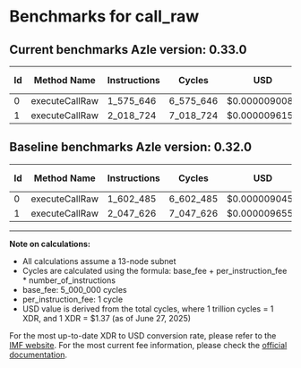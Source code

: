 # Benchmarks for call_raw

## Current benchmarks Azle version: 0.33.0
| Id | Method Name | Instructions | Cycles | USD | USD/Million Calls | Change |
|-----------|-------------|------------|--------|-----|--------------|-------|
| 0 | executeCallRaw | 1_575_646 | 6_575_646 | $0.0000090086 | $9.00 | <font color="green">-26_839</font> |
| 1 | executeCallRaw | 2_018_724 | 7_018_724 | $0.0000096157 | $9.61 | <font color="green">-28_902</font> |

## Baseline benchmarks Azle version: 0.32.0
| Id | Method Name | Instructions | Cycles | USD | USD/Million Calls |
|-----------|-------------|------------|--------|-----|--------------|
| 0 | executeCallRaw | 1_602_485 | 6_602_485 | $0.0000090454 | $9.04 |
| 1 | executeCallRaw | 2_047_626 | 7_047_626 | $0.0000096552 | $9.65 |



---

**Note on calculations:**
- All calculations assume a 13-node subnet
- Cycles are calculated using the formula: base_fee + per_instruction_fee \* number_of_instructions
- base_fee: 5_000_000 cycles
- per_instruction_fee: 1 cycle
- USD value is derived from the total cycles, where 1 trillion cycles = 1 XDR, and 1 XDR = $1.37 (as of June 27, 2025)

For the most up-to-date XDR to USD conversion rate, please refer to the [IMF website](https://www.imf.org/external/np/fin/data/rms_sdrv.aspx).
For the most current fee information, please check the [official documentation](https://internetcomputer.org/docs/references/cycles-cost-formulas).